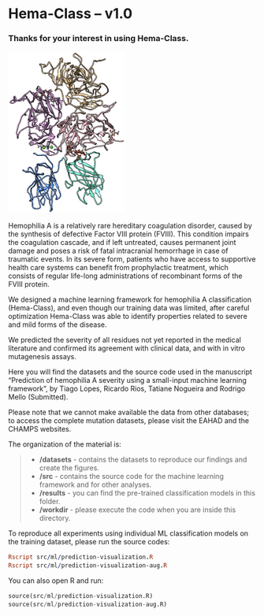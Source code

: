 # Hema-Class – v1.0

### Thanks for your interest in using Hema-Class.

![](images/protein.png)

Hemophilia A is a relatively rare hereditary coagulation disorder, caused by the synthesis of defective Factor VIII protein (FVIII). This condition impairs the coagulation cascade, and if left untreated, causes permanent joint damage and poses a risk of fatal intracranial hemorrhage in case of traumatic events. In its severe form, patients who have access to supportive health care systems can benefit from prophylactic treatment, which consists of regular life-long administrations of recombinant forms of the FVIII protein.

We designed a machine learning framework for hemophilia A classification (Hema-Class), and even though our training data was limited, after careful optimization Hema-Class was able to identify properties related to severe and mild forms of the disease. 

We predicted the severity of all residues not yet reported in the medical literature and confirmed its agreement with clinical data, and with in vitro mutagenesis assays.

Here you will find the datasets and the source code used in the manuscript “Prediction of hemophilia A severity using a small-input machine learning framework”, by Tiago Lopes, Ricardo Rios, Tatiane Nogueira and Rodrigo Mello (Submitted).

Please note that we cannot make available the data from other databases; to access the complete mutation datasets, please visit the EAHAD and the CHAMPS websites.

The organization of the material is:

> - **/datasets** - contains the datasets to reproduce our findings and create the figures.
> - **/src** - contains the source code for the machine learning framework and for other analyses.
> - **/results** - you can find the pre-trained classification models in this folder.
> - **/workdir** - please execute the code when you are inside this directory.

To reproduce all experiments using individual ML classification models on the training dataset, please run the source codes:

```Prolog
Rscript src/ml/prediction-visualization.R 
Rscript src/ml/prediction-visualization-aug.R
```

You can also open R and run:

```python
source(src/ml/prediction-visualization.R)
source(src/ml/prediction-visualization-aug.R)
```
